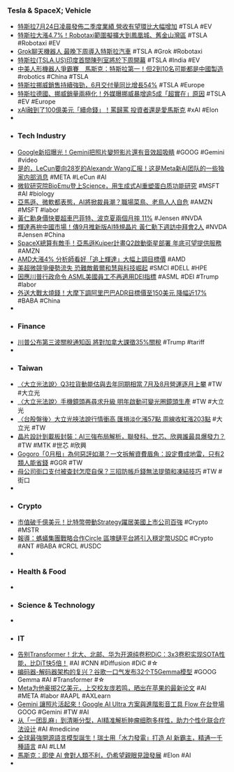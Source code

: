 ### Tesla & SpaceX; Vehicle
- [特斯拉7月24日凌晨發佈二季度業績 營收有望環比大幅增加](https://news.futunn.com/post/59035685) #TSLA #EV
- [特斯拉大漲4.7%！Robotaxi範圍擬擴大到鳳凰城、舊金山灣區](https://news.cnyes.com/news/id/6060414) #TSLA #Robotaxi #EV
- [Grok聊天機器人 最晚下周導入特斯拉汽車](https://hk.finance.yahoo.com/news/grok聊天機器人-最晚下周導入特斯拉汽車-011124869.html) #TSLA #Grok #Robotaxi
- [特斯拉(TSLA.US)印度首間陳列室將於下周開幕](http://www.aastocks.com/tc/usq/quote/stock-news-content.aspx?id=NOW.1452757) #TSLA #India #EV
- [中美人形機器人爭霸賽　馬斯克：特斯拉第一！但2到10名可能都是中國製造](https://dq.yam.com/post/16610) #robotics #China #TSLA
- [特斯拉挪威銷售持續強勁，6月交付量同比增長54%](https://news.futunn.com/post/59037934) #TSLA #Europe
- [特斯拉德國、挪威銷量兩極化！外媒曝挪威暴增逾5成「超實在」原因](https://ec.ltn.com.tw/article/breakingnews/5104641) #TSLA #EV #Europe
- [xAI融到了100億美元「續命錢」！罵歸罵 投資者還是愛馬斯克](https://news.cnyes.com/news/id/6060746) #xAI #Elon
-
- ### Tech Industry
- [Google新招曝光！Gemini把照片變短影片還有音效超吸睛](https://news.cnyes.com/news/id/6060280) #GOOG #Gemini #video
- [是的，LeCun要向28岁的Alexandr Wang汇报！这是Meta新AI团队的一些独家内部消息](https://www.jiqizhixin.com/articles/2025-07-11-2) #META #LeCun #AI
- [微软研究院BioEmu登上Science，用生成式AI重塑蛋白质功能研究](https://www.jiqizhixin.com/articles/2025-07-11-6) #MSFT #AI #biology
- [亞馬遜、微軟都表態，AI將掀裁員潮？職場菜鳥、老鳥人人自危](https://www.gvm.com.tw/article/122686) #AMZN #MSFT #labor
- [黃仁勳身價快要超車巴菲特、波克夏兩個月摔 11%](https://finance.technews.tw/2025/07/11/nvidia-ceo-jensen-huang-could-soon-be-richer-than-warren-buffett/) #Jensen #NVDA
- [輝達再拚中國市場！傳9月推新版AI特規晶片 黃仁勳下週訪中拜會2人](https://tw.news.yahoo.com/輝達再拚中國市場-傳9月推新版ai特規晶片-黃仁勳下週訪中拜會2人-073905127.html) #NVDA #Jensen #China
- [SpaceX總算有敵手！亞馬遜Kuiper計畫Q2啟動衛星部署 年底可望提供服務](https://news.cnyes.com/news/id/6060681) #AMZN
- [AMD大漲4% 分析師看好「追上輝達」大幅上調目標價](https://news.cnyes.com/news/id/6060379) #AMD
- [美超微競爭優勢流失 恐難敵戴爾和慧與科技崛起](https://news.cnyes.com/news/id/6060328) #SMCI #DELL #HPE
- [因應川普行政命令 ASML美國員工不再適用DEI指標](https://news.cnyes.com/news/id/6057538) #ASML #DEI #Trump #labor
- [外送大戰太燒錢！大摩下調阿里巴巴ADR目標價至150美元 降幅近17%](https://news.cnyes.com/news/id/6060626) #BABA #China
-
- ### Finance
- [川普公布第三波關稅通知函 將對加拿大課徵35%關稅](https://www.worldjournal.com/wj/story/121179/8865199) #Trump #tariff
-
- ### Taiwan
- [〈大立光法說〉Q3拉貨動能估與去年同期相當 7月及8月營運逐月上攀](https://news.cnyes.com/news/id/6059464) #TW #大立光
- [〈大立光法說〉手機鏡頭再尋求升級 明年啟動可變光圈鏡頭生產](https://news.cnyes.com/news/id/6059537) #TW #大立光
- [〈台股盤後〉大立光挾法說行情衝高 匯損淡化漲57點 周線收紅漲203點](https://news.cnyes.com/news/id/6061145) #大立光 #TW
- [晶片設計到載板封裝：AI三強布局解析，聯發科、世芯、欣興誰最具爆發力？](https://news.cnyes.com/news/id/6059628) #TW #MTK #世芯 #欣興
- [Gogoro「0月租」為何惡評如潮？一文拆解資費眉角：設定費成地雷，只有2類人能省錢](https://www.bnext.com.tw/article/83834/2025-gogoro-network-electric-motorcycle) #GGR #TW
- [母公司街口支付被查封怎麼自保？三招防帳戶錢無法提領和凍結技巧](https://mrmad.com.tw/jkopay-seizure-protect-your-money) #TW #街口
-
- ### Crypto
- [市值破千億美元！比特幣帶動Strategy躍居美國上市公司百強](https://news.cnyes.com/news/id/6061088) #Crypto #MSTR
- [報導：螞蟻集團戰略合作Circle 區塊鏈平台將引入穩定幣USDC](https://news.cnyes.com/news/id/6059492) #Crypto #ANT #BABA #CRCL #USDC
-
- ### Health & Food
-
- ### Science & Technology
-
- ### IT
- [告别Transformer！北大、北邮、华为开源纯卷积DiC：3x3卷积实现SOTA性能，比DiT快5倍！](https://www.jiqizhixin.com/articles/2025-07-11-5) #AI #CNN #Diffusion #DiC #☆
- [编码器-解码器架构的复兴？谷歌一口气发布32个T5Gemma模型](https://www.jiqizhixin.com/articles/2025-07-10-17) #GOOG Gemma #AI #Transformer #☆
- [Meta为他豪掷2亿美元，上交校友庞若鸣，晒出在苹果的最新论文](https://www.jiqizhixin.com/articles/2025-07-10-21) #AI #META #labor #AAPL #AXLearn
- [Gemini 讓照片活起來！Google AI Ultra 方案與進階影音工具 Flow 在台登場](https://blog.google/intl/zh-tw/products/explore-get-answers/gemini-google-ai-ultra-flow/) GOOG #Gemini #TW #AI
- [从「一团乱麻」到清晰分型，AI精准解析肿瘤细胞多样性，助力个性化联合疗法设计](https://www.jiqizhixin.com/articles/2025-07-11-4) #AI #medicine
- [全球最強開源語言模型誕生！瑞士用「水力發電」打造 AI 新霸主，精通一千種語言](https://technews.tw/2025/07/10/swiss-boffins-just-trained-a-fully-open-llm-on-the-alps-supercomputer/) #AI #LLM
- [馬斯克：即使 AI 會對人類不利，仍希望親眼見證發展](https://technews.tw/2025/07/11/elon-musk-says-even-if-ai-ultimately-proves-bad-for-humanity-he-still-wants-to-be-there-to-see-it/) #Elon #AI
-